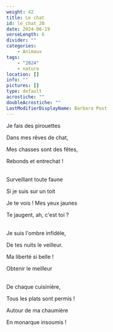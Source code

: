 ```yaml
---
weight: 42
title: Le chat
id: le_chat_20
date: 2024-06-19
verseLength: 6
divider: ""
categories:
    - Animaux
tags:
    - "2024"
    - nature
location: []
info: ""
pictures: []
type: default
acrostiche: ""
doubleAcrostiche: ""
LastModifierDisplayName: Barbara Post
---
```

Je fais des pirouettes

Dans mes rêves de chat,

Mes chasses sont des fêtes,

Rebonds et entrechat !

 \
Surveillant toute faune

Si je suis sur un toit

Je te vois ! Mes yeux jaunes

Te jaugent, ah, c'est toi ?

 \
Je suis l'ombre infidèle,

De tes nuits le veilleur.

Ma liberté si belle !

Obtenir le meilleur

 \
De chaque cuisinière,

Tous les plats sont permis !

Autour de ma chaumière

En monarque insoumis !
